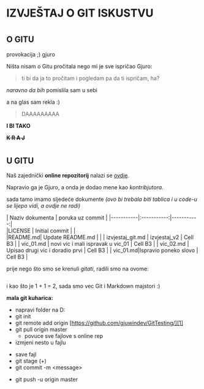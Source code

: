 # IZVJEŠTAJ O GIT ISKUSTVU

#
#
## O GITU

provokacija ;)  gjuro

Ništa nisam o Gitu pročitala nego mi je sve ispričao Gjuro:

>ti bi da ja to pročitam i pogledam pa da ti ispričam, ha?

*naravno da bih* pomislila sam u sebi

a na glas sam rekla :)

>DAAAAAAAAA

**I BI TAKO**

**~~K R A J~~**

#

#

## U GITU

Naš zajednički **online repozitorij** nalazi se [ovdje][1].

Napravio ga je Gjuro, a onda je dodao mene kao *kontribjutora*.

sada tamo imamo sljedeće dokumente *(ovo bi trebala biti tablica i u code-u se lijepo vidi, a ovdje ne radi)*

| Naziv dokumenta | poruka uz commit |
|-----------|:-----------:|-----------:|  
|LICENSE | Initial commit |  |  
|README.md| Update README.md |  | 
| izvjestaj_git.md | izvjestaj_v2 | Cell B3 | 
| vic_01.md | novi vic i mali ispravak u vic_01 | Cell B3 | 
| vic_02.md | Upisao drugi vic i doradio prvi | Cell B3 | 
| vic_01.md|Ispravio poneko slovo | Cell B3 | 

prije nego što smo se krenuli *gitati*, radili smo na ovome:

``` vb  qa
```

i kao što je 1 \+ 1 = 2, sada smo vec Git i Markdown majstori :)

**mala git kuharica:**

-	napravi folder na D:
-	git init
-	git remote add origin [https://github.com/gjuwindev/GitTesting/][1]
-	git pull origin master
    -	povuce sve fajlove s online rep
-	izmjeni nesto u fajlu
*	save fajl
*	git stage (+)
*	git commit -m \<message>
-	git push -u origin master


<!--
ovo je popis referenci - linkova
-->

[1]: https://github.com/gjuwindev/GitTesting/ "https://github.com/gjuwindev/GitTesting/"
